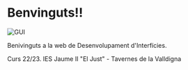 # Benvinguts!!

![GUI](https://images.unsplash.com/photo-1581291519195-ef11498d1cf2?ixlib=rb-1.2.1&ixid=MnwxMjA3fDB8MHxwaG90by1wYWdlfHx8fGVufDB8fHx8&auto=format&fit=crop&w=1170&q=80)

Benivinguts a la web de Desenvolupament d'Interfícies.

Curs 22/23. IES Jaume II "El Just" - Tavernes de la Valldigna
